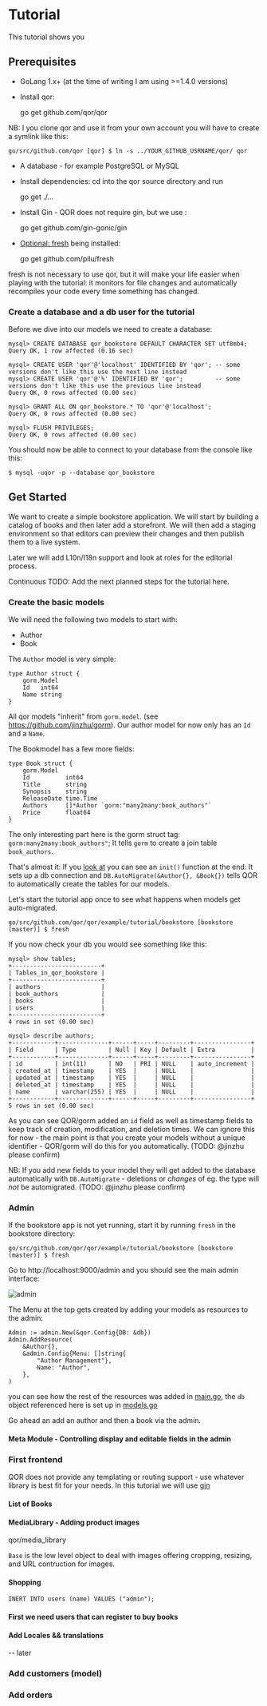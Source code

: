 # Tutorial

This tutorial shows you

## Prerequisites

* GoLang 1.x+ (at the time of writing I am using >=1.4.0 versions)
* Install qor:

    go get github.com/qor/qor

NB: I you clone qor and use it from your own account you will have to create a symlink like this:

    go/src/github.com/qor [qor] $ ln -s ../YOUR_GITHUB_USRNAME/qor/ qor

* A database - for example PostgreSQL or MySQL
* Install dependencies: cd into the qor source directory and run

    go get ./...

* Install Gin - QOR does not require gin, but we use :

    go get github.com/gin-gonic/gin

* [Optional: fresh](https://github.com/pilu/fresh) being installed:

    go get github.com/pilu/fresh

fresh is not necessary to use qor, but it will make your life easier when playing with the tutorial: it monitors for file changes and automatically recompiles your code every time something has changed.


### Create a database and a db user for the tutorial

Before we dive into our models we need to create a database:

    mysql> CREATE DATABASE qor_bookstore DEFAULT CHARACTER SET utf8mb4;
    Query OK, 1 row affected (0.16 sec)

    mysql> CREATE USER 'qor'@'localhost' IDENTIFIED BY 'qor'; -- some versions don't like this use the next line instead
    mysql> CREATE USER 'qor'@'%' IDENTIFIED BY 'qor';         -- some versions don't like this use the previous line instead
    Query OK, 0 rows affected (0.00 sec)

    mysql> GRANT ALL ON qor_bookstore.* TO 'qor'@'localhost';
    Query OK, 0 rows affected (0.00 sec)

    mysql> FLUSH PRIVILEGES;
    Query OK, 0 rows affected (0.00 sec)

You should now be able to connect to your database from the console like this:

    $ mysql -uqor -p --database qor_bookstore


## Get Started

We want to create a simple bookstore application. We will start by building a catalog of books and then later add a storefront. We will then add a staging environment so that editors can preview their changes and then publish them to a live system.

Later we will add L10n/I18n support and look at roles for the editorial process.

Continuous TODO: Add the next planned steps for the tutorial here.

### Create the basic models

We will need the following two models to start with:

* Author
* Book

The `Author` model is very simple:

    type Author struct {
	    gorm.Model
	    Id   int64
	    Name string
    }

All qor models "inherit" from `gorm.model`. (see https://github.com/jinzhu/gorm).
Our author model for now only has an `Id` and a `Name`.

The Bookmodel has a few more fields:

    type Book struct {
    	gorm.Model
    	Id          int64
    	Title       string
    	Synopsis    string
    	ReleaseDate time.Time
    	Authors     []*Author `gorm:"many2many:book_authors"`
    	Price       float64
    }

The only interesting part here is the gorm struct tag: `gorm:many2many:book_authors"`; It tells `gorm` to create a join table `book_authors`.

That's almost it: If you [look at](https://github.com/fvbock/qor/tree/master/example/tutorial/models.go) you can see an `init()` function at the end: It sets up a db connection and `DB.AutoMigrate(&Author{}, &Book{})` tells QOR to automatically create the tables for our models.

Let's start the tutorial app once to see what happens when models get auto-migrated.

    go/src/github.com/qor/qor/example/tutorial/bookstore [bookstore (master)] $ fresh


If you now check your db you would see something like this:

    mysql> show tables;
    +-------------------------+
    | Tables_in_qor_bookstore |
    +-------------------------+
    | authors                 |
    | book_authors            |
    | books                   |
    | users                   |
    +-------------------------+
    4 rows in set (0.00 sec)

    mysql> describe authors;
    +------------+--------------+------+-----+---------+----------------+
    | Field      | Type         | Null | Key | Default | Extra          |
    +------------+--------------+------+-----+---------+----------------+
    | id         | int(11)      | NO   | PRI | NULL    | auto_increment |
    | created_at | timestamp    | YES  |     | NULL    |                |
    | updated_at | timestamp    | YES  |     | NULL    |                |
    | deleted_at | timestamp    | YES  |     | NULL    |                |
    | name       | varchar(255) | YES  |     | NULL    |                |
    +------------+--------------+------+-----+---------+----------------+
    5 rows in set (0.00 sec)

As you can see QOR/gorm added an `id` field as well as timestamp fields to keep track of creation, modification, and deletion times. We can ignore this for now - the main point is that you create your models without a unique identifier - QOR/gorm will do this for you automatically. (TODO: @jinzhu please confirm)

NB: If you add new fields to your model they will get added to the database automatically with `DB.AutoMigrate` - deletions or *changes* of eg. the type will *not* be automigrated. (TODO: @jinzhu please confirm)


### Admin

If the bookstore app is not yet running, start it by running `fresh` in the bookstore directory:

    go/src/github.com/qor/qor/example/tutorial/bookstore [bookstore (master)] $ fresh

Go to http://localhost:9000/admin and you should see the main admin interface:

![admin](https://raw.github.com/qor/fvbock/master/images/admin.png)

The Menu at the top gets created by adding your models as resources to the admin:

	Admin := admin.New(&qor.Config{DB: &db})
	Admin.AddResource(
		&Author{},
		&admin.Config{Menu: []string{
			"Author Management"},
			Name: "Author",
		},
	)

you can see how the rest of the resources was added in [main.go](https://github.com/fvbock/qor/blob/master/example/tutorial/bookstore/main.go#L14:L50), the `db` object referenced here is set up in [models.go](https://github.com/fvbock/qor/blob/master/example/tutorial/bookstore/models.go#L62:L68)

Go ahead an add an author and then a book via the admin.

#### Meta Module - Controlling display and editable fields in the admin



### First frontend

QOR does not provide any templating or routing support - use whatever library is best fit for your needs. In this tutorial we will use [gin]()

#### List of Books


#### MediaLibrary - Adding product images

qor/media_library

`Base` is the low level object to deal with images offering cropping, resizing, and URL contruction for images.

#### Shopping

    INERT INTO users (name) VALUES ("admin");

#### First we need users that can register to buy books




#### Add Locales && translations


-- later


### Add customers (model)

### Add orders
